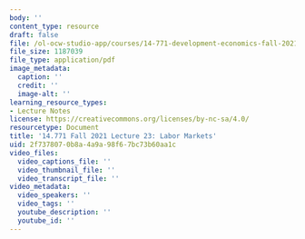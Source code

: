 ```yaml
---
body: ''
content_type: resource
draft: false
file: /ol-ocw-studio-app/courses/14-771-development-economics-fall-2021/mit14_771f21_lec23_labor.pdf
file_size: 1187039
file_type: application/pdf
image_metadata:
  caption: ''
  credit: ''
  image-alt: ''
learning_resource_types:
- Lecture Notes
license: https://creativecommons.org/licenses/by-nc-sa/4.0/
resourcetype: Document
title: '14.771 Fall 2021 Lecture 23: Labor Markets'
uid: 2f737807-0b8a-4a9a-98f6-7bc73b60aa1c
video_files:
  video_captions_file: ''
  video_thumbnail_file: ''
  video_transcript_file: ''
video_metadata:
  video_speakers: ''
  video_tags: ''
  youtube_description: ''
  youtube_id: ''
---
```


